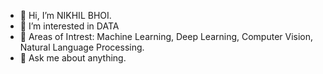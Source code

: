 - 👋 Hi, I’m NIKHIL BHOI.
- 👀 I’m interested in DATA
- 🤔 Areas of Intrest: Machine Learning, Deep Learning, Computer Vision, Natural Language Processing.
- 💬 Ask me about anything.

<!---
NIKHILnitr/NIKHILnitr is a ✨ special ✨ repository because its `README.md` (this file) appears on your GitHub profile.
You can click the Preview link to take a look at your changes.
--->
